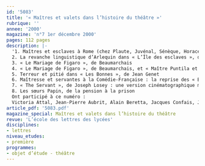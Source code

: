 ```yaml
---
id: '5083'
title: '« Maîtres et valets dans l’histoire du théâtre »'
rubrique: ''
annee: '2000'
magazine: 'n°7 1er décembre 2000'
pages: 112 pages
description: |-
  '1. Maîtres et esclaves à Rome (chez Plaute, Juvénal, Sénèque, Horace, Pline le Jeune)
  2. La revanche linguistique d’Arlequin dans « L’Île des esclaves », de Marivaux
  3. « Le Mariage de Figaro », de Beaumarchais
  4. « Le Mariage de Figaro », de Beaumarchais, et « Maître Puntila et son valet Matti », de Bertolt Brecht
  5. Terreur et pitié dans « Les Bonnes », de Jean Genet
  6. Maîtresse et servantes à la Comédie-Française : la reprise des « Bonnes », de Jean Genet
  7. « The Servant », de Joseph Losey : une version cinématographique moderne des rapports maîtres/valets
  8. Les sœurs Papin, de la pension à la prison
  Ont participé à ce numéro :
  Victoria Attal, Jean-Pierre Aubrit, Alain Beretta, Jacques Confais, Jacques Guilhembet et Cécile Turrettes'
article_pdf: '5083.pdf'
magazine_special: Maîtres et valets dans l’histoire du théâtre
revue: 'L’école des lettres des lycées'
disciplines:
- lettres
niveau_etudes:
- première
programmes:
- objet d’étude - théâtre
---
```

